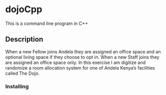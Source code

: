 # dojoCpp

This is a command line program in C++


## Description

When a new Fellow joins Andela they are assigned an office space and an optional living space if they choose to opt in. When a new Staff joins they are assigned an office space only. In this exercise I am digitize and randomize a room allocation system for one of Andela Kenya’s facilities called The Dojo.

### Installing
